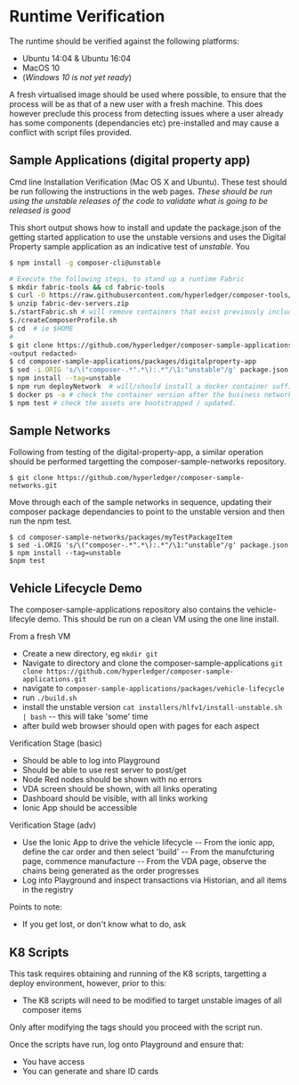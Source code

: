 # Runtime Verification
The runtime should be verified against the following platforms:
 - Ubuntu 14:04 & Ubuntu 16:04
 - MacOS 10
 - (_Windows 10 is not yet ready_)

A fresh virtualised image should be used where possible, to ensure that the process will be as that of a new user with a fresh machine. This does however preclude this process from detecting issues where a user already has some components (dependancies etc) pre-installed and may cause a conflict with script files provided.

## Sample Applications (digital property app)
Cmd line Installation Verification  (Mac OS X and Ubuntu). These test should be run following the instructions in the web pages.
_These should be run using the unstable releases of the code to validate what is going to be released is good_

This short output shows how to install and update the package.json of the getting started application to use the unstable versions and uses the Digital Property sample application as an indicative test of _unstable_. You 

```bash
$ npm install -g composer-cli@unstable

# Execute the following steps, to stand up a runtime Fabric 
$ mkdir fabric-tools && cd fabric-tools
$ curl -O https://raw.githubusercontent.com/hyperledger/composer-tools/master/packages/fabric-dev-servers/fabric-dev-servers.zip
$ unzip fabric-dev-servers.zip
$./startFabric.sh # will remove containers that exist previously including dev-* containers
$./createComposerProfile.sh
$ cd  # ie $HOME
#
$ git clone https://github.com/hyperledger/composer-sample-applications.git
<output redacted>
$ cd composer-sample-applications/packages/digitalproperty-app
$ sed -i.ORIG 's/\("composer-.*".*\):.*"/\1:"unstable"/g' package.json
$ npm install --tag=unstable
$ npm run deployNetwork  # will/should install a docker container suffixed with this 'unstable' composer release
$ docker ps -a # check the container version after the business network name eg digitalproperty-network
$ npm test # check the assets are bootstrapped / updated.
```

## Sample Networks
Following from testing of the digital-property-app, a similar operation should be performed targetting the composer-sample-networks repository.

```
$ git clone https://github.com/hyperledger/composer-sample-networks.git
```

Move through each of the sample networks in sequence, updating their composer package dependancies to point to the unstable version and then run the npm test.
```
$ cd composer-sample-networks/packages/myTestPackageItem
$ sed -i.ORIG 's/\("composer-.*".*\):.*"/\1:"unstable"/g' package.json
$ npm install --tag=unstable
$npm test
```
 
## Vehicle Lifecycle Demo
The composer-sample-applications repository also contains the vehicle-lifecyle demo. This should be run on a clean VM using the one line install.

From a fresh VM
 - Create a new directory, eg `mkdir git`
 - Navigate to directory and clone the composer-sample-applications `git clone https://github.com/hyperledger/composer-sample-applications.git`
 - navigate to `composer-sample-applications/packages/vehicle-lifecycle`
 - run `./build.sh`
 - install the unstable version `cat installers/hlfv1/install-unstable.sh | bash`
 -- this will take 'some' time
 - after build web browser should open with pages for each aspect

Verification Stage (basic)
 - Should be able to log into Playground
 - Should be able to use rest server to post/get
 - Node Red nodes should be shown with no errors
 - VDA screen should be shown, with all links operating
 - Dashboard should be visible, with all links working
 - Ionic App should be accessible

Verification Stage (adv)
 - Use the Ionic App to drive the vehicle lifecycle
 -- From the ionic app, define the car order and then select 'build'
 -- From the manufcturing page, commence manufacture
 -- From the VDA page, observe the chains being generated as the order progresses
 - Log into Playground and inspect transactions via Historian, and all items in the registry

Points to note:
 - If you get lost, or don't know what to do, ask

 ## K8 Scripts
 This task requires obtaining and running of the K8 scripts, targetting a deploy environment, however, prior to this:
  - The K8 scripts will need to be modified to target unstable images of all composer items

Only after modifying the tags should you proceed with the script run.

Once the scripts have run, log onto Playground and ensure that:
 - You have access
 - You can generate and share ID cards
